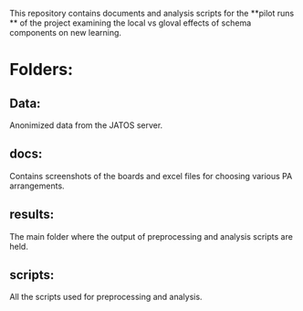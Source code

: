 This repository contains documents and analysis scripts for the **pilot runs ** of the project examining the local vs gloval effects of schema components on new learning. 

# Folders:

## Data:

Anonimized data from the JATOS server. 

## docs:

Contains screenshots of the boards and excel files for choosing various PA arrangements.

## results:

The main folder where the output of preprocessing and analysis scripts are held.

## scripts:

All the scripts used for preprocessing and analysis.

